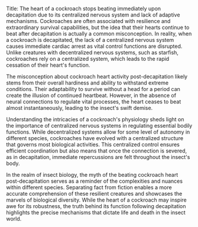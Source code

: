 Title: The heart of a cockroach stops beating immediately upon decapitation due to its centralized nervous system and lack of adaptive mechanisms.
Cockroaches are often associated with resilience and extraordinary survival capabilities, but the idea that their hearts continue to beat after decapitation is actually a common misconception. In reality, when a cockroach is decapitated, the lack of a centralized nervous system causes immediate cardiac arrest as vital control functions are disrupted. Unlike creatures with decentralized nervous systems, such as starfish, cockroaches rely on a centralized system, which leads to the rapid cessation of their heart's function.

The misconception about cockroach heart activity post-decapitation likely stems from their overall hardiness and ability to withstand extreme conditions. Their adaptability to survive without a head for a period can create the illusion of continued heartbeat. However, in the absence of neural connections to regulate vital processes, the heart ceases to beat almost instantaneously, leading to the insect's swift demise.

Understanding the intricacies of a cockroach's physiology sheds light on the importance of centralized nervous systems in regulating essential bodily functions. While decentralized systems allow for some level of autonomy in different species, cockroaches have evolved with a centralized structure that governs most biological activities. This centralized control ensures efficient coordination but also means that once the connection is severed, as in decapitation, immediate repercussions are felt throughout the insect's body.

In the realm of insect biology, the myth of the beating cockroach heart post-decapitation serves as a reminder of the complexities and nuances within different species. Separating fact from fiction enables a more accurate comprehension of these resilient creatures and showcases the marvels of biological diversity. While the heart of a cockroach may inspire awe for its robustness, the truth behind its function following decapitation highlights the precise mechanisms that dictate life and death in the insect world.